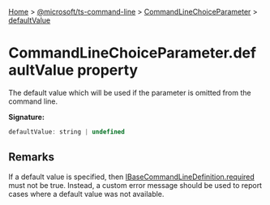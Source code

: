 [Home](./index) &gt; [@microsoft/ts-command-line](./ts-command-line.md) &gt; [CommandLineChoiceParameter](./ts-command-line.commandlinechoiceparameter.md) &gt; [defaultValue](./ts-command-line.commandlinechoiceparameter.defaultvalue.md)

# CommandLineChoiceParameter.defaultValue property

The default value which will be used if the parameter is omitted from the command line.

**Signature:**
```javascript
defaultValue: string | undefined
```

## Remarks

If a default value is specified, then [IBaseCommandLineDefinition.required](./ts-command-line.ibasecommandlinedefinition.required.md) must not be true. Instead, a custom error message should be used to report cases where a default value was not available.

